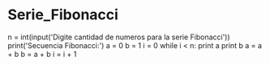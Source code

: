Serie_Fibonacci
===============

n = int(input('Digite cantidad de numeros para la serie Fibonacci'))  print('Secuencia Fibonacci:')  a = 0 b = 1  i = 0 while i &lt; n:      print a     print b     a = a + b     b = a + b     i = i + 1     